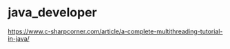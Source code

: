 # java_developer

https://www.c-sharpcorner.com/article/a-complete-multithreading-tutorial-in-java/
